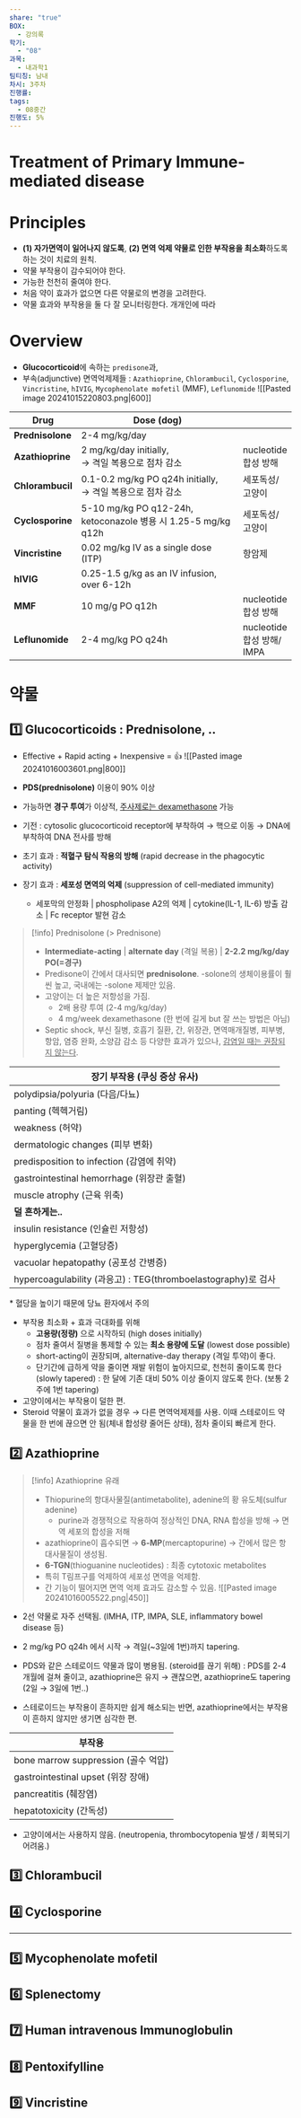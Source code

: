```yaml
---
share: "true"
BOX:
  - 강의록
학기:
  - "08"
과목:
  - 내과학1
팀티칭: 남내
차시: 3주차
진행률: 
tags:
  - 08중간
진행도: 5%
---
```


# Treatment of Primary Immune-mediated disease

 

# Principles

- **(1) 자가면역이 일어나지 않도록**, **(2) 면역 억제 약물로 인한 부작용을 최소화**하도록
  하는 것이 치료의 원칙.
- 약물 부작용이 감수되어야 한다.
- 가능한 천천히 줄여야 한다.
- 처음 약이 효과가 없으면 다른 약물로의 변경을 고려한다.
- 약물 효과와 부작용을 둘 다 잘 모니터링한다. 개개인에 따라 

# Overview

- **Glucocorticoid**에 속하는 `predisone`과,
- 부속(adjunctive) 면역억제제들 : `Azathioprine`, `Chlorambucil`, `Cyclosporine`, `Vincristine`, `hIVIG`, `Mycophenolate mofetil` (MMF), `Leflunomide`
![[Pasted image 20241015220803.png|600]]

| Drug             | Dose (dog)                                                    |                              |
| ---------------- | ------------------------------------------------------------- | ---------------------------- |
| **Prednisolone** | 2-4 mg/kg/day                                                 |                              |
| **Azathioprine** | 2 mg/kg/day initially,<br>→ 격일 복용으로 점차 감소                     | nucleotide<br>합성 방해          |
| **Chlorambucil** | 0.1-0.2 mg/kg PO q24h initially,<br>→ 격일 복용으로 점차 감소           | 세포독성/<br>고양이                 |
| **Cyclosporine** | 5-10 mg/kg PO q12-24h,<br>ketoconazole 병용 시 1.25-5 mg/kg q12h | 세포독성/<br>고양이                 |
| **Vincristine**  | 0.02 mg/kg IV as a single dose (ITP)                          | 항암제                          |
| **hIVIG**        | 0.25-1.5 g/kg as an IV infusion, over 6-12h                   |                              |
| **MMF**          | 10 mg/g PO q12h                                               | nucleotide<br>합성 방해          |
| **Leflunomide**  | 2-4 mg/kg PO q24h                                             | nucleotide<br>합성 방해/<br>IMPA |

# 약물

## 1️⃣ Glucocorticoids : Prednisolone, ..

- Effective + Rapid acting + Inexpensive = 👍
![[Pasted image 20241016003601.png|800]]

- **PDS(prednisolone)** 이용이 90% 이상
- 가능하면 **경구 투여**가 이상적, <u>주사제로는 dexamethasone</u> 가능
- 기전 : cytosolic glucocorticoid receptor에 부착하여 → 핵으로 이동 → DNA에 부착하여 DNA 전사를 방해
- 초기 효과 : **적혈구 탐식 작용의 방해** (rapid decrease in the phagocytic activity)
- 장기 효과 : **세포성 면역의 억제** (suppression of cell-mediated immunity)
	- 세포막의 안정화 | phospholipase A2의 억제 | cytokine(IL-1, IL-6) 방출 감소 | Fc receptor 발현 감소

>[!info] Prednisolone (> Prednisone)
>- **Intermediate-acting** | **alternate day** (격일 복용) | **2-2.2 mg/kg/day PO(=경구)**
>- Predisone이 간에서 대사되면 **prednisolone**. -solone의 생체이용률이 훨씬 높고, 국내에는 -solone 제제만 있음.
>- 고양이는 더 높은 저항성을 가짐.
>	- 2배 용량 투여 (2-4 mg/kg/day)
>	- 4 mg/week dexamethasone (한 번에 길게 but 잘 쓰는 방법은 아님)
>- Septic shock, 부신 질병, 호흡기 질환, 간, 위장관, 면역매개질병, 피부병, 항암, 염증 완화, 소양감 감소 등 다양한 효과가 있으나, <u>감염일 때는 권장되지 않는다</u>.

| 장기 부작용 (쿠싱 증상 유사)                                       |
| ------------------------------------------------------- |
| polydipsia/polyuria (다음/다뇨)                             |
| panting (헥헥거림)<br>                                      |
| weakness (허약)                                           |
| dermatologic changes (피부 변화)                            |
| predisposition to infection (감염에 취약)                    |
| gastrointestinal hemorrhage (위장관 출혈)                    |
| muscle atrophy (근육 위축)                                  |
| **덜 흔하게는..**                                            |
| insulin resistance (인슐린 저항성)                            |
| hyperglycemia (고혈당증)                                    |
| vacuolar hepatopathy (공포성 간병증)                          |
| hypercoagulability (과응고) : TEG(thromboelastography)로 검사 |
\* 혈당을 높이기 때문에 당뇨 환자에서 주의
<br>
- 부작용 최소화 + 효과 극대화를 위해
	- **고용량(정량)** 으로 시작하되 (high doses initially)
	- 점차 줄여서 질병을 통제할 수 있는 **최소 용량에 도달** (lowest dose possible)
	- short-acting이 권장되며, alternative-day therapy (격일 투약)이 좋다.
	- 단기간에 급하게 약을 줄이면 재발 위험이 높아지므로, 천천히 줄이도록 한다 (slowly tapered)
	  : 한 달에 기존 대비 50% 이상 줄이지 않도록 한다. (보통 2주에 1번 tapering)
- 고양이에서는 부작용이 덜한 편.
- Steroid 약물이 효과가 없을 경우 → 다른 면역억제제를 사용. 이때 스테로이드 약물을 한 번에 끊으면 안 됨(체내 합성량 줄어든 상태), 점차 줄이되 빠르게 한다.

## 2️⃣ Azathioprine

>[!info] Azathioprine 유래
>- Thiopurine의 항대사물질(antimetabolite), adenine의 황 유도체(sulfur adenine)
>	- purine과 경쟁적으로 작용하여 정상적인 DNA, RNA 합성을 방해 → 면역 세포의 합성을 저해
>- azathioprine이 흡수되면 → **6-MP**(mercaptopurine) → 간에서 많은 항대사물질이 생성됨.
>- **6-TGN**(thioguanine nucleotides) : 최종 cytotoxic metabolites
>- 특히 T림프구를 억제하여 세포성 면역을 억제함.
>- 간 기능이 떨어지면 면역 억제 효과도 감소할 수 있음.
>![[Pasted image 20241016005522.png|450]]

- 2선 약물로 자주 선택됨. (IMHA, ITP, IMPA, SLE, inflammatory bowel disease 등)
- 2 mg/kg PO q24h 에서 시작 → 격일(~3일에 1번)까지 tapering.
- PDS와 같은 스테로이드 약물과 많이 병용됨. (steroid를 끊기 위해)
  : PDS를 2-4개월에 걸쳐 줄이고, azathioprine은 유지 → 괜찮으면, azathioprine도 tapering (2일 → 3일에 1번..)

- 스테로이드는 부작용이 흔하지만 쉽게 해소되는 반면, azathioprine에서는 부작용이 흔하지 않지만 생기면 심각한 편.

| 부작용                             |
| ------------------------------- |
| bone marrow suppression (골수 억압) |
| gastrointestinal upset (위장 장애)  |
| pancreatitis (췌장염)              |
| hepatotoxicity (간독성)            |
- 고양이에서는 사용하지 않음. (neutropenia, thrombocytopenia 발생 / 회복되기 어려움.)
## 3️⃣ Chlorambucil

## 4️⃣ Cyclosporine

---

## 5️⃣ Mycophenolate mofetil

## 6️⃣ Splenectomy

## 7️⃣ Human intravenous Immunoglobulin

## 8️⃣ Pentoxifylline

## 9️⃣ Vincristine